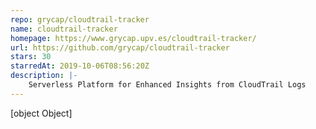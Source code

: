 ```yaml
---
repo: grycap/cloudtrail-tracker
name: cloudtrail-tracker
homepage: https://www.grycap.upv.es/cloudtrail-tracker/
url: https://github.com/grycap/cloudtrail-tracker
stars: 30
starredAt: 2019-10-06T08:56:20Z
description: |-
    Serverless Platform for Enhanced Insights from CloudTrail Logs
---
```


[object Object]
